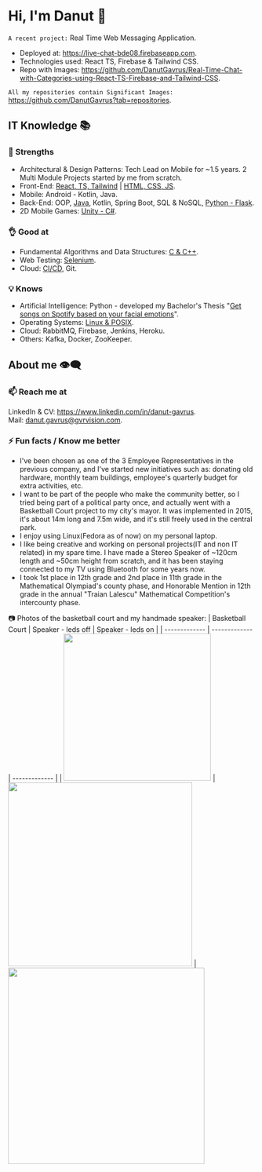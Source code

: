 # Hi, I'm Danut 👋 
`A recent project:` Real Time Web Messaging Application.
* Deployed at: https://live-chat-bde08.firebaseapp.com.
* Technologies used: React TS, Firebase & Tailwind CSS.
* Repo with Images: https://github.com/DanutGavrus/Real-Time-Chat-with-Categories-using-React-TS-Firebase-and-Tailwind-CSS.

`All my repositories contain Significant Images:` https://github.com/DanutGavrus?tab=repositories.

## IT Knowledge 📚
### 💪 Strengths
- Architectural & Design Patterns: Tech Lead on Mobile for ~1.5 years. 2 Multi Module Projects started by me from scratch.
- Front-End: [React, TS, Tailwind](https://github.com/DanutGavrus/Real-Time-Chat-with-Categories-using-React-TS-Firebase-and-Tailwind) | [HTML, CSS, JS](https://github.com/DanutGavrus/2-old-websites).
- Mobile: Android - Kotlin, Java.
- Back-End: OOP, [Java](https://github.com/DanutGavrus/5-Java-apps-with-GUIs), Kotlin, Spring Boot, SQL & NoSQL, [Python - Flask](https://github.com/DanutGavrus/Get-songs-on-Spotify-based-on-your-facial-emotions).
- 2D Mobile Games: [Unity - C#](https://github.com/DanutGavrus/7-2D-Mobile-Games-using-CSharp-in-Unity).

### 👌 Good at
- Fundamental Algorithms and Data Structures: [C & C++](https://github.com/DanutGavrus/9-C-apps-about-Fundamental-Algorithms-and-Data-Structures).
- Web Testing: [Selenium](https://github.com/DanutGavrus/Web-Scalping-using-Selenium-in-Python).
- Cloud: [CI/CD](https://github.com/DanutGavrus/Real-Time-Chat-with-Categories-using-React-TS-Firebase-and-Tailwind/actions), Git.

### 💡 Knows
- Artificial Intelligence: Python - developed my Bachelor's Thesis "[Get songs on Spotify based on your facial emotions](https://github.com/DanutGavrus/Get-songs-on-Spotify-based-on-your-facial-emotions)".
- Operating Systems: [Linux & POSIX](https://github.com/DanutGavrus/3-C-apps-about-POSIX).
- Cloud: RabbitMQ, Firebase, Jenkins, Heroku.
- Others: Kafka, Docker, ZooKeeper.

## About me 👁️‍🗨️
### 📫 Reach me at
LinkedIn & CV: https://www.linkedin.com/in/danut-gavrus.  
Mail: [danut.gavrus@gvrvision.com](mailto:danut.gavrus@gvrvision.com).

### ⚡ Fun facts / Know me better
- I've been chosen as one of the 3 Employee Representatives in the previous company, and I've started new initiatives such as: donating old hardware, monthly team buildings, employee's quarterly budget for extra activities, etc.
- I want to be part of the people who make the community better, so I tried being part of a political party once, and actually went with a Basketball Court project to my city's mayor. It was implemented in 2015, it's about 14m long and 7.5m wide, and it's still freely used in the central park.  
- I enjoy using Linux(Fedora as of now) on my personal laptop.  
- I like being creative and working on personal projects(IT and non IT related) in my spare time. I have made a Stereo Speaker of ~120cm length and ~50cm height from scratch, and it has been staying connected to my TV using Bluetooth for some years now.  
- I took 1st place in 12th grade and 2nd place in 11th grade in the Mathematical Olympiad's county phase, and Honorable Mention in 12th grade in the annual "Traian Lalescu" Mathematical Competition's intercounty phase.

📷 Photos of the basketball court and my handmade speaker:
| Basketball Court | Speaker - leds off  | Speaker - leds on |
| ------------- | ------------- | ------------- |
| <img src="https://user-images.githubusercontent.com/56603839/226368235-6684955b-5061-42e8-b874-36802d75b767.png" width="300"> | <img src="https://user-images.githubusercontent.com/56603839/226370733-23297580-88c2-4f1d-af85-b24763c24828.png" width="375"> | <img src="https://user-images.githubusercontent.com/56603839/226368358-58c7da4f-cc46-4b55-8581-64f12878c730.png" width="400">
